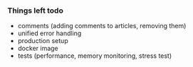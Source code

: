 ### Things left todo

* comments (adding comments to articles, removing them)
* unified error handling
* production setup
* docker image
* tests (performance, memory monitoring, stress test)